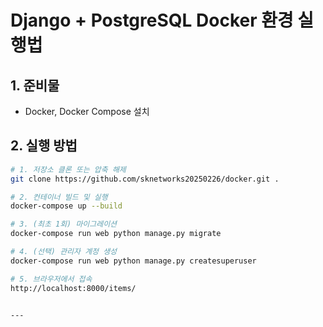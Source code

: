 # Django + PostgreSQL Docker 환경 실행법

## 1. 준비물
- Docker, Docker Compose 설치

## 2. 실행 방법

```sh
# 1. 저장소 클론 또는 압축 해제
git clone https://github.com/sknetworks20250226/docker.git .

# 2. 컨테이너 빌드 및 실행
docker-compose up --build

# 3. (최초 1회) 마이그레이션
docker-compose run web python manage.py migrate

# 4. (선택) 관리자 계정 생성
docker-compose run web python manage.py createsuperuser

# 5. 브라우저에서 접속
http://localhost:8000/items/
```
```

---